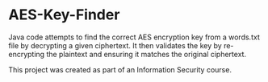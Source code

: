# AES-Key-Finder

Java code attempts to find the correct AES encryption key from a words.txt file by decrypting a given ciphertext.
It then validates the key by re-encrypting the plaintext and ensuring it matches the original ciphertext.


This project was created as part of an Information Security course.
